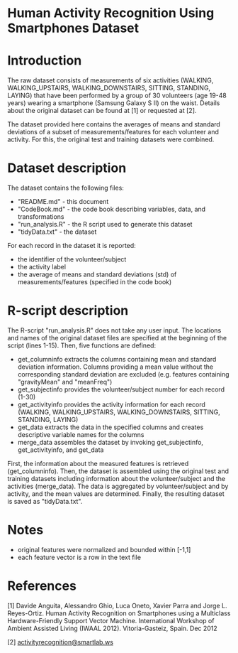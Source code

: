 Human Activity Recognition Using Smartphones Dataset
====================================================

# Introduction

The raw dataset consists of measurements of six activities (WALKING, WALKING_UPSTAIRS, WALKING_DOWNSTAIRS, SITTING, STANDING, LAYING) that have been performed by a group of 30 volunteers (age 19-48 years) wearing a smartphone (Samsung Galaxy S II) on the waist. Details about the original dataset can be found at [1] or requested at [2].

The dataset provided here contains the averages of means and standard deviations of a subset of measurements/features for each volunteer and activity.
For this, the original test and training datasets were combined.

# Dataset description

The dataset contains the following files:
- "README.md" - this document
- "CodeBook.md" - the code book describing variables, data, and transformations
- "run_analysis.R" - the R script used to generate this dataset
- "tidyData.txt" - the dataset

For each record in the dataset it is reported:
- the identifier of the volunteer/subject
- the activity label
- the average of means and standard deviations (std) of measurements/features (specified in the code book)

# R-script description

The R-script "run_analysis.R" does not take any user input. The locations and names of the original dataset files are specified at the beginning of the script (lines 1-15). Then, five functions are defined:
- get_columninfo extracts the columns containing mean and standard deviation information. Columns providing a mean value without the corresponding standard deviation are excluded (e.g. features containing "gravityMean" and "meanFreq")
- get_subjectinfo provides the volunteer/subject number for each record (1-30)
- get_activityinfo provides the activity information for each record (WALKING, WALKING_UPSTAIRS, WALKING_DOWNSTAIRS, SITTING, STANDING, LAYING)
- get_data extracts the data in the specified columns and creates descriptive variable names for the columns
- merge_data assembles the dataset by invoking get_subjectinfo, get_activityinfo, and get_data

First, the information about the measured features is retrieved (get_columninfo). 
Then, the dataset is assembled using the original test and training datasets including information about the volunteer/subject and the activities (merge_data).
The data is aggregated by volunteer/subject and by activity, and the mean values are determined.
Finally, the resulting dataset is saved as "tidyData.txt".

# Notes

- original features were normalized and bounded within [-1,1]
- each feature vector is a row in the text file

# References

[1] Davide Anguita, Alessandro Ghio, Luca Oneto, Xavier Parra and Jorge L. Reyes-Ortiz. Human Activity Recognition on Smartphones using a Multiclass Hardware-Friendly Support Vector Machine. International Workshop of Ambient Assisted Living (IWAAL 2012). Vitoria-Gasteiz, Spain. Dec 2012

[2] activityrecognition@smartlab.ws